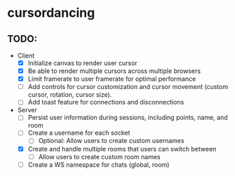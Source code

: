 # cursordancing

## TODO:
- Client
  - [x] Initialize canvas to render user cursor
  - [x] Be able to render multiple cursors across multiple browsers
  - [x] Limit framerate to user framerate for optimal performance
  - [ ] Add controls for cursor customization and cursor movement (custom cursor, rotation, cursor size).
  - [ ] Add toast feature for connections and disconnections
- Server
  - [ ] Persist user information during sessions, including points, name, and room
  - [ ] Create a username for each socket
    - [ ] Optional: Allow users to create custom usernames 
  - [x] Create and handle multiple rooms that users can switch between
    - [ ] Allow users to create custom room names
  - [ ] Create a WS namespace for chats (global, room)
